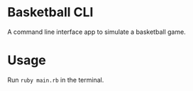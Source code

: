 # Basketball CLI

A command line interface app to simulate a basketball game.

# Usage

Run `ruby main.rb` in the terminal.
